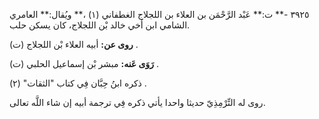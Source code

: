 ٣٩٢٥ -** ت:** عَبْد الرَّحْمَن بن العلاء بن اللجلاج الغطفاني (١) ،** ويُقال:** العامري الشامي ابن أخي خالد بْن اللجلاج، كان يسكن حلب.

**روى عن:** أبيه العلاء بْن اللجلاج (ت) .

**رَوَى عَنه:** مبشر بْن إسماعيل الحلبي (ت) .

ذكره ابنُ حِبَّان فِي كتاب "الثقات" (٢) .

روى له التِّرْمِذِيّ حديثا واحدا يأتي ذكره فِي ترجمة أبيه إن شاء اللَّه تعالى.